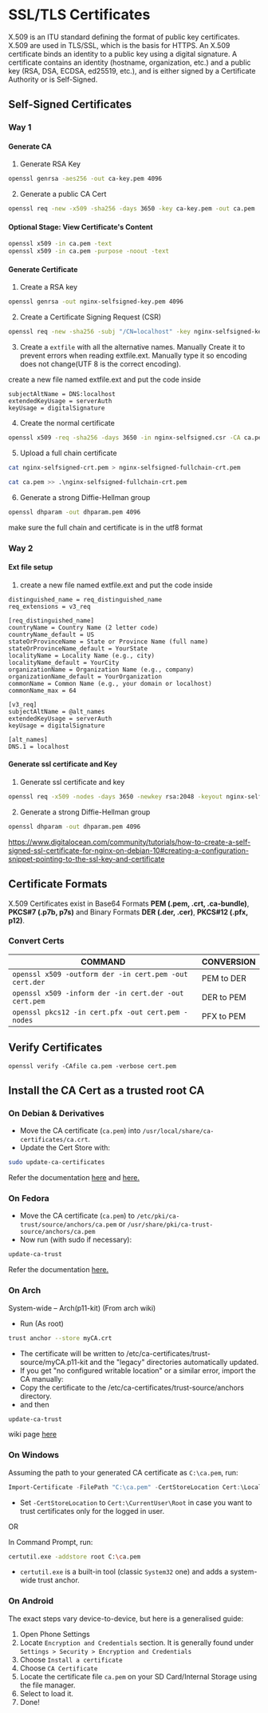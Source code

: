# SSL/TLS Certificates

X.509 is an ITU standard defining the format of public key certificates. X.509 are used in TLS/SSL, which is the basis for HTTPS. An X.509 certificate binds an identity to a public key using a digital signature. A certificate contains an identity (hostname, organization, etc.) and a public key (RSA, DSA, ECDSA, ed25519, etc.), and is either signed by a Certificate Authority or is Self-Signed.

## Self-Signed Certificates
### Way 1
#### Generate CA
1. Generate RSA Key
```bash
openssl genrsa -aes256 -out ca-key.pem 4096
```
2. Generate a public CA Cert
```bash
openssl req -new -x509 -sha256 -days 3650 -key ca-key.pem -out ca.pem
```

#### Optional Stage: View Certificate's Content
```bash
openssl x509 -in ca.pem -text
openssl x509 -in ca.pem -purpose -noout -text
```

#### Generate Certificate
1. Create a RSA key
```bash
openssl genrsa -out nginx-selfsigned-key.pem 4096
```
2. Create a Certificate Signing Request (CSR)
```bash
openssl req -new -sha256 -subj "/CN=localhost" -key nginx-selfsigned-key.pem -out nginx-selfsigned.csr
```
3. Create a `extfile` with all the alternative names. Manually Create it to prevent errors when reading extfile.ext. Manually type it so encoding does not change(UTF 8 is the correct encoding).

create a new file named extfile.ext and put the code inside
```
subjectAltName = DNS:localhost
extendedKeyUsage = serverAuth
keyUsage = digitalSignature
```


4. Create the normal certificate
```bash
openssl x509 -req -sha256 -days 3650 -in nginx-selfsigned.csr -CA ca.pem -CAkey ca-key.pem -out nginx-selfsigned-crt.pem -extfile extfile.ext -CAcreateserial
```

5. Upload a full chain certificate
```bash
cat nginx-selfsigned-crt.pem > nginx-selfsigned-fullchain-crt.pem
```

```bash
cat ca.pem >> .\nginx-selfsigned-fullchain-crt.pem
```

6. Generate a strong Diffie-Hellman group
```bash
openssl dhparam -out dhparam.pem 4096
```
make sure the full chain and certificate is in the utf8 format
### Way 2
#### Ext file setup
1. create a new file named extfile.ext and put the code inside
```
distinguished_name = req_distinguished_name
req_extensions = v3_req

[req_distinguished_name]
countryName = Country Name (2 letter code)
countryName_default = US
stateOrProvinceName = State or Province Name (full name)
stateOrProvinceName_default = YourState
localityName = Locality Name (e.g., city)
localityName_default = YourCity
organizationName = Organization Name (e.g., company)
organizationName_default = YourOrganization
commonName = Common Name (e.g., your domain or localhost)
commonName_max = 64

[v3_req]
subjectAltName = @alt_names
extendedKeyUsage = serverAuth
keyUsage = digitalSignature

[alt_names]
DNS.1 = localhost
```

#### Generate ssl certificate and Key 
1. Generate ssl certificate and key
```bash
openssl req -x509 -nodes -days 3650 -newkey rsa:2048 -keyout nginx-selfsigned.key -out nginx-selfsigned.crt -config extfile.ext
```
2. Generate a strong Diffie-Hellman group
```bash
openssl dhparam -out dhparam.pem 4096
```

https://www.digitalocean.com/community/tutorials/how-to-create-a-self-signed-ssl-certificate-for-nginx-on-debian-10#creating-a-configuration-snippet-pointing-to-the-ssl-key-and-certificate

## Certificate Formats

X.509 Certificates exist in Base64 Formats **PEM (.pem, .crt, .ca-bundle)**, **PKCS#7 (.p7b, p7s)** and Binary Formats **DER (.der, .cer)**, **PKCS#12 (.pfx, p12)**.

### Convert Certs

COMMAND | CONVERSION
---|---
`openssl x509 -outform der -in cert.pem -out cert.der` | PEM to DER
`openssl x509 -inform der -in cert.der -out cert.pem` | DER to PEM
`openssl pkcs12 -in cert.pfx -out cert.pem -nodes` | PFX to PEM

## Verify Certificates
`openssl verify -CAfile ca.pem -verbose cert.pem`

## Install the CA Cert as a trusted root CA

### On Debian & Derivatives
- Move the CA certificate (`ca.pem`) into `/usr/local/share/ca-certificates/ca.crt`.
- Update the Cert Store with:
```bash
sudo update-ca-certificates
```

Refer the documentation [here](https://wiki.debian.org/Self-Signed_Certificate) and [here.](https://manpages.debian.org/buster/ca-certificates/update-ca-certificates.8.en.html)

### On Fedora
- Move the CA certificate (`ca.pem`) to `/etc/pki/ca-trust/source/anchors/ca.pem` or `/usr/share/pki/ca-trust-source/anchors/ca.pem`
- Now run (with sudo if necessary):
```bash
update-ca-trust
```

Refer the documentation [here.](https://docs.fedoraproject.org/en-US/quick-docs/using-shared-system-certificates/)
### On Arch
System-wide – Arch(p11-kit)
(From arch wiki)
- Run (As root)
```bash
trust anchor --store myCA.crt
```
- The certificate will be written to /etc/ca-certificates/trust-source/myCA.p11-kit and the "legacy" directories automatically updated.
- If you get "no configured writable location" or a similar error, import the CA manually:
- Copy the certificate to the /etc/ca-certificates/trust-source/anchors directory.
- and then
```bash 
update-ca-trust
```
wiki page  [here](https://wiki.archlinux.org/title/User:Grawity/Adding_a_trusted_CA_certificate)

### On Windows

Assuming the path to your generated CA certificate as `C:\ca.pem`, run:
```powershell
Import-Certificate -FilePath "C:\ca.pem" -CertStoreLocation Cert:\LocalMachine\Root
```
- Set `-CertStoreLocation` to `Cert:\CurrentUser\Root` in case you want to trust certificates only for the logged in user.

OR

In Command Prompt, run:
```sh
certutil.exe -addstore root C:\ca.pem
```

- `certutil.exe` is a built-in tool (classic `System32` one) and adds a system-wide trust anchor.

### On Android

The exact steps vary device-to-device, but here is a generalised guide:
1. Open Phone Settings
2. Locate `Encryption and Credentials` section. It is generally found under `Settings > Security > Encryption and Credentials`
3. Choose `Install a certificate`
4. Choose `CA Certificate`
5. Locate the certificate file `ca.pem` on your SD Card/Internal Storage using the file manager.
6. Select to load it.
7. Done!
